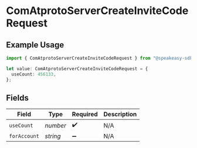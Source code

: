 # ComAtprotoServerCreateInviteCodeRequest

## Example Usage

```typescript
import { ComAtprotoServerCreateInviteCodeRequest } from "@speakeasy-sdks/bluesky/models/operations";

let value: ComAtprotoServerCreateInviteCodeRequest = {
  useCount: 456133,
};
```

## Fields

| Field              | Type               | Required           | Description        |
| ------------------ | ------------------ | ------------------ | ------------------ |
| `useCount`         | *number*           | :heavy_check_mark: | N/A                |
| `forAccount`       | *string*           | :heavy_minus_sign: | N/A                |